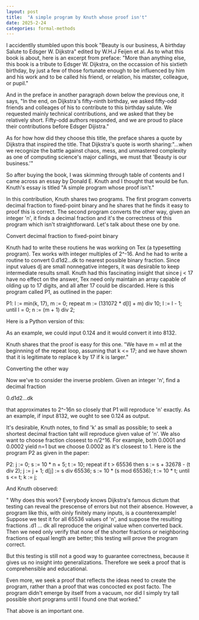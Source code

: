 ```yaml
---
layout: post
title:  "A simple program by Knuth whose proof isn't"
date: 2025-2-24
categories: formal-methods
---
```


I accidentlly stumbled upon this book "Beauty is our business, A birthday Salute to Edsger W. Dijkstra" edited by W.H.J Feijen et al. As to what this book is about, here is an excerpt from preface: "More than anything else, this book is a tribute to Edsger W. Dijkstra, on the 
occassion of his sixtieth birthday, by just a few of those fortunate enough to be influenced by him and his work and to be called his friend, or relation, his matster, colleague, or pupil." 

And in the preface in another paragraph down below the previous one, it says, "In the end, on 
Dijkstra's fifty-ninth birthday, we asked fifty-odd friends and colleages of his to contribute to this birthday salute. We requested 
mainly technical contributions, and we asked that they be relatively short. Fifty-odd authors responded, and we are proud to place their contributions before Edsger Dijistra." 

As for how how did they choose this title, the preface shares a quote by Dijkstra that inspired the title. That Dijkstra's quote is 
worth sharing:"...when we recognize the battle against chaos, mess, and unmastered complexity as one of computing science's major 
callings, we must that 'Beauty is our business.'"

So after buying the book, I was skimming through table of contents and I came across an essay by Donald E. Knuth and I thought that would
be fun. Knuth's essay is titled "A simple program  whose proof isn't."

In this contribution, Knuth shares two programs. The first program converts decimal fraction to fixed-point binary and he shares that
he finds it easy to proof this is correct. The second program converts the other way, given an integer 'n', it finds a decimal fraction and it's the correctness of this program which isn't straightforward. Let's talk about these one by one. 

Convert decimal fraction to fixed-point binary

Knuth had to write these routiens he was working on Tex (a typesetting program). Tex works with integer multiples of 2^-16. And he had
to write a routine to convert 0.d1d2...dk to nearest possible binary fraction. Since input values dj are small nonnegative integers, it
was desirable to keep intermediate results small. Knuth had this fascinating insight that since j < 17 have no effect on the answer, Tex 
need only maintain an array capable of olding up to 17 digits, and all after 17 could be discarded. Here is this program called P1, as 
outlined in the paper:

P1: l := min(k, 17), m := 0;
    repeat m := (131072 * d[l] + m) div 10;
        l := l - 1;
    until l = 0;
    n := (m + 1) div 2;


Here is a Python version of this:


As an example, we could input 0.124 and it would convert it into 8132. 

Knuth shares that the proof is easy for this one. "We have m = m1 at the beginnning of the repeat loop, assuming that k <= 17; and 
we have shown that it is legitimate to replace k by 17 if k is larger."

Converting the other way

Now we've to consider the inverse problem. Given an integer 'n', find a decimal fraction 

0.d1d2...dk

that approximates to 2^-16n so closely that P1 will reproduce 'n' exactly. As an example, if input 8132, we ought to see 0.124 as output.

It's desirable, Knuth notes, to find 'k' as small as possible; to seek a shortest decimal fraction taht will reproduce given value of 'n'. 
We also want to choose fraction closeest to n/2^16. For example, both 0.0001 and 0.0002 yield n=1  but we choose 0.0002 as it's closeest to 1. Here is the program P2 as given in the paper:

P2: j := 0; s := 10 * n + 5; t := 10;
    repeat if t > 65536 then s := s + 32678 - (t div 2);
        j := j + 1; d[j] := s div 65536;
        s := 10 * (s mod 65536); t := 10 * t;
    until s <= t;
    k := j;

And Knuth observed: 

" Why does this work? Everybody knows Dijkstra's famous dictum that testing can reveal the prescense of errors but not their absence. However, a program like this, with oinly finitely many inputs, is a counterexample! Suppose we test it for all 65536 values of 'n', and suppose the resulting fractions .d1 ... dk all reproduce the original value when converted back. Then we need only verify that none of the shorter fractions or neighboring fractions of equal length are better; this testing will prove the program correct.

But this testing is still not a good way to guarantee correctness, because it gives us no insight into generalizations. Therefore we seek a proof that is comprehensible and educational.

Even more, we seek a proof that reflects the ideas need to create the program, rather than a proof that was concocted ex post facto. The program didn't emerge by itself from a vacuum, nor did I simply try tall possible short programs until I found one that worked."

That above is an important one. 